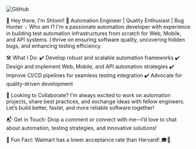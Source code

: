 <!--![GitHub Logo](https://github.com/shlomi10/shlomi10/blob/master/myGif1.gif)-->

<!--### Hi there 👋-->

<!--**shlomi10/shlomi10** is a ✨ _special_ ✨ repository because its `README.md` (this file) appears on your GitHub profile.-->

![GitHub](https://github.com/shlomi10/shlomi10/blob/master/ShlomiGross.gif)

👋 Hey there, I'm Shlomi!
🚀 Automation Engineer | Quality Enthusiast | Bug Hunter
💡 Who am I?
I'm a passionate automation developer with experience in building test automation infrastructures from scratch for Web, Mobile, and API systems. I thrive on ensuring software quality, uncovering hidden bugs, and enhancing testing efficiency.

🛠 What I Do:
✔️ Develop robust and scalable automation frameworks
✔️ Design and implement Web, Mobile, and API automation strategies
✔️ Improve CI/CD pipelines for seamless testing integration
✔️ Advocate for quality-driven development

🤝 Looking to Collaborate?
I'm always excited to work on automation projects, share best practices, and exchange ideas with fellow engineers. Let’s build better, faster, and more reliable software together!

📬 Get in Touch:
Drop a comment or connect with me—I’d love to chat about automation, testing strategies, and innovative solutions!

🎯 Fun Fact:
Walmart has a lower acceptance rate than Harvard! 🎓🛒

